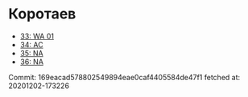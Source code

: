 # Коротаев
- [33: WA 01](33.md)
- [34: AC](34.md)
- [35: NA](35.md)
- [36: NA](36.md)

Commit: 169eacad578802549894eae0caf4405584de47f1
 fetched at: 20201202-173226
